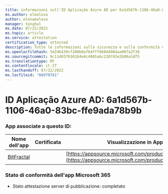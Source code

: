 ```yaml
---
title: informazioni sull'ID Aplicação Azure AD per 6a1d567b-1106-46a0-83bc-ffe9ada78b9b
ms.author: elmalova
author: elenamalova
manager: tonybal
ms.date: 07/22/2022
ms.topic: article
ms.service: attestation
certification_type: attested
description: Tutte le informazioni sulla sicurezza e sulla conformità disponibili per 6a1d567b-1106-46a0-83bc-ffe9ada78b9b.
ms.openlocfilehash: 5d24b439cf288b0afb4fff6b8d4984aa907a2f30
ms.sourcegitcommit: 9c114837630164e4c4965abc220743e2b08a1df5
ms.translationtype: MT
ms.contentlocale: it-IT
ms.lasthandoff: 07/22/2022
ms.locfileid: "66979761"
---
```

# <a name="azure-app-id-6a1d567b-1106-46a0-83bc-ffe9ada78b9b"></a>ID Aplicação Azure AD: 6a1d567b-1106-46a0-83bc-ffe9ada78b9b


### <a name="apps-associated-with-this-id"></a>App associate a questo ID:
| **Nome dell'app** | **Certificata** | **Visualizzazione in AppSource** |
|--------------|---------------|-----------------------|
| [BitFractal](../forward/WA200004172.md) |  | [https://appsource.microsoft.com/product/office/WA200004172](https://appsource.microsoft.com/product/office/WA200004172) |

### <a name="microsoft-365-app-compliance-status"></a>Stato di conformità dell'app Microsoft 365
- Stato attestazione server di pubblicazione: completato
